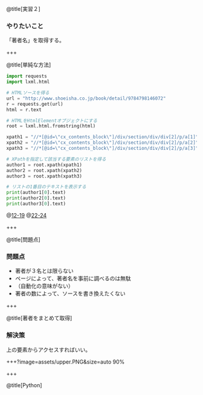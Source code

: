 @title[実習２]

### やりたいこと

「著者名」を取得する。


+++

@title[単純な方法]

```python
import requests
import lxml.html

# HTMLソースを得る
url = "http://www.shoeisha.co.jp/book/detail/9784798146072"
r = requests.get(url)
html = r.text

# HTMLをHtmlElementオブジェクトにする
root = lxml.html.fromstring(html)

xpath1 = "//*[@id=\"cx_contents_block\"]/div/section/div/div[2]/p/a[1]"
xpath2 = "//*[@id=\"cx_contents_block\"]/div/section/div/div[2]/p/a[2]"
xpath3 = "//*[@id=\"cx_contents_block\"]/div/section/div/div[2]/p/a[3]"

# XPathを指定して該当する要素のリストを得る
author1 = root.xpath(xpath1)
author2 = root.xpath(xpath2)
author3 = root.xpath(xpath3)

# リストの1番目のテキストを表示する
print(author1[0].text)
print(author2[0].text)
print(author3[0].text)
```
@[12-19](各要素にXPathを指定してアクセス)
@[22-24](要素の値（著者名）を出力)

+++

@title[問題点]

### 問題点

<ul>
<li class="fragment">著者が３名とは限らない</li>
<li class="fragment">ページによって、著者名を事前に調べるのは無駄</li>
<li class="fragment">（自動化の意味がない）</li>
<li class="fragment">著者の数によって、ソースを書き換えたくない</li>
</ul>

+++

@title[著者をまとめて取得]

### 解決策
上の要素からアクセスすればいい。

+++?image=assets/upper.PNG&size=auto 90%

+++

@title[Python]

